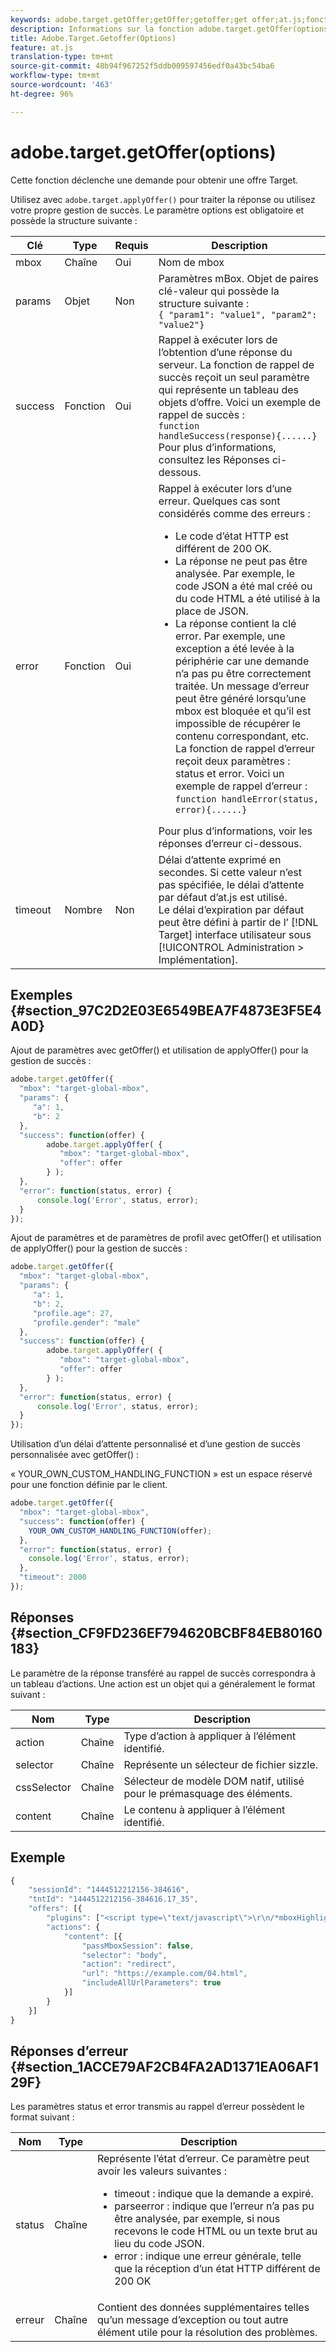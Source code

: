 ```yaml
---
keywords: adobe.target.getOffer;getOffer;getoffer;get offer;at.js;fonctions;fonction
description: Informations sur la fonction adobe.target.getOffer(options) pour la bibliothèque JavaScript at.js d’Adobe Target.
title: Adobe.Target.Getoffer(Options)
feature: at.js
translation-type: tm+mt
source-git-commit: 48b94f967252f5ddb009597456edf0a43bc54ba6
workflow-type: tm+mt
source-wordcount: '463'
ht-degree: 96%

---
```



# adobe.target.getOffer(options)

Cette fonction déclenche une demande pour obtenir une offre Target.

Utilisez avec `adobe.target.applyOffer()` pour traiter la réponse ou utilisez votre propre gestion de succès. Le paramètre options est obligatoire et possède la structure suivante :

| Clé | Type | Requis | Description |
|--- |--- |--- |--- |
| mbox | Chaîne | Oui | Nom de mbox |
| params | Objet | Non | Paramètres mBox. Objet de paires clé-valeur qui possède la structure suivante :<br>`{ "param1": "value1", "param2": "value2"}` |
| success | Fonction | Oui | Rappel à exécuter lors de l’obtention d’une réponse du serveur. La fonction de rappel de succès reçoit un seul paramètre qui représente un tableau des objets d’offre. Voici un exemple de rappel de succès :<br>`function handleSuccess(response){......}`<br>Pour plus d’informations, consultez les Réponses ci-dessous. |
| error | Fonction | Oui | Rappel à exécuter lors d’une erreur. Quelques cas sont considérés comme des erreurs :<ul><li>Le code d’état HTTP est différent de 200 OK.</li><li>La réponse ne peut pas être analysée. Par exemple, le code JSON a été mal créé ou du code HTML a été utilisé à la place de JSON.</li><li>La réponse contient la clé error. Par exemple, une exception a été levée à la périphérie car une demande n’a pas pu être correctement traitée. Un message d’erreur peut être généré lorsqu’une mbox est bloquée et qu’il est impossible de récupérer le contenu correspondant, etc. La fonction de rappel d’erreur reçoit deux paramètres : status et error. Voici un exemple de rappel d’erreur : `function handleError(status, error){......}`</li></ul>Pour plus d’informations, voir les réponses d’erreur ci-dessous. |
| timeout | Nombre | Non | Délai d’attente exprimé en secondes. Si cette valeur n’est pas spécifiée, le délai d’attente par défaut d’at.js est utilisé.<br>Le délai d’expiration par défaut peut être défini à partir de l’ [!DNL Target] interface utilisateur sous  [!UICONTROL Administration > Implémentation]. |

## Exemples {#section_97C2D2E03E6549BEA7F4873E3F5E4A0D}

Ajout de paramètres avec getOffer() et utilisation de applyOffer() pour la gestion de succès :

```javascript
adobe.target.getOffer({   
  "mbox": "target-global-mbox", 
  "params": { 
     "a": 1, 
     "b": 2 
  }, 
  "success": function(offer) {           
        adobe.target.applyOffer( {  
           "mbox": "target-global-mbox", 
           "offer": offer  
        } ); 
  },   
  "error": function(status, error) {           
      console.log('Error', status, error); 
  } 
});
```

Ajout de paramètres et de paramètres de profil avec getOffer() et utilisation de applyOffer() pour la gestion de succès :

```javascript
adobe.target.getOffer({   
  "mbox": "target-global-mbox", 
  "params": { 
     "a": 1, 
     "b": 2, 
     "profile.age": 27, 
     "profile.gender": "male" 
  }, 
  "success": function(offer) {           
        adobe.target.applyOffer( {  
           "mbox": "target-global-mbox", 
           "offer": offer  
        } ); 
  },   
  "error": function(status, error) {           
      console.log('Error', status, error); 
  } 
});
```

Utilisation d’un délai d’attente personnalisé et d’une gestion de succès personnalisée avec getOffer() :

« YOUR_OWN_CUSTOM_HANDLING_FUNCTION » est un espace réservé pour une fonction définie par le client.

```javascript
adobe.target.getOffer({     
  "mbox": "target-global-mbox",   
  "success": function(offer) { 
    YOUR_OWN_CUSTOM_HANDLING_FUNCTION(offer);   
  }, 
  "error": function(status, error) {                 
    console.log('Error', status, error);   
  },   
  "timeout": 2000 
});
```

## Réponses {#section_CF9FD236EF794620BCBF84EB80160183}

Le paramètre de la réponse transféré au rappel de succès correspondra à un tableau d’actions. Une action est un objet qui a généralement le format suivant :

| Nom | Type | Description |
|--- |--- |--- |
| action | Chaîne | Type d’action à appliquer à l’élément identifié. |
| selector | Chaîne | Représente un sélecteur de fichier sizzle. |
| cssSelector | Chaîne | Sélecteur de modèle DOM natif, utilisé pour le prémasquage des éléments. |
| content | Chaîne | Le contenu à appliquer à l’élément identifié. |

## Exemple

```javascript
{ 
    "sessionId": "1444512212156-384616", 
    "tntId": "1444512212156-384616.17_35", 
    "offers": [{ 
        "plugins": ["<script type=\"text/javascript\">\r\n/*mboxHighlight+ (1of2) v1 ==> Response Plugin*/\r\nwindow.ttMETA=(typeof(window.ttMETA)!='undefined')?window.ttMETA:[];window.ttMETA.push({'mbox':'target-global-mbox','campaign':'at: redirect ootb','experience':'Experience B','offer':'/at_redirect_ootb/experiences/1/pages/0/1442082890250'});window.ttMBX=function(x){var mbxList=[];for(i=0;i<ttMETA.length;i++){if(ttMETA[i].mbox==x.getName()){mbxList.push(ttMETA[i])}}return mbxList[x.getId()]}\r\n</script>"], 
        "actions": { 
            "content": [{ 
                "passMboxSession": false, 
                "selector": "body", 
                "action": "redirect", 
                "url": "https://example.com/04.html", 
                "includeAllUrlParameters": true 
            }] 
        } 
    }] 
}
```

## Réponses d’erreur {#section_1ACCE79AF2CB4FA2AD1371EA06AF129F}

Les paramètres status et error transmis au rappel d’erreur possèdent le format suivant :

| Nom | Type | Description |
|--- |--- |--- |
| status | Chaîne | Représente l’état d’erreur. Ce paramètre peut avoir les valeurs suivantes :<ul><li>timeout : indique que la demande a expiré.</li><li>parseerror : indique que l’erreur n’a pas pu être analysée, par exemple, si nous recevons le code HTML ou un texte brut au lieu du code JSON.</li><li>error : indique une erreur générale, telle que la réception d’un état HTTP différent de 200 OK</li></ul> |
| erreur | Chaîne | Contient des données supplémentaires telles qu’un message d’exception ou tout autre élément utile pour la résolution des problèmes. |